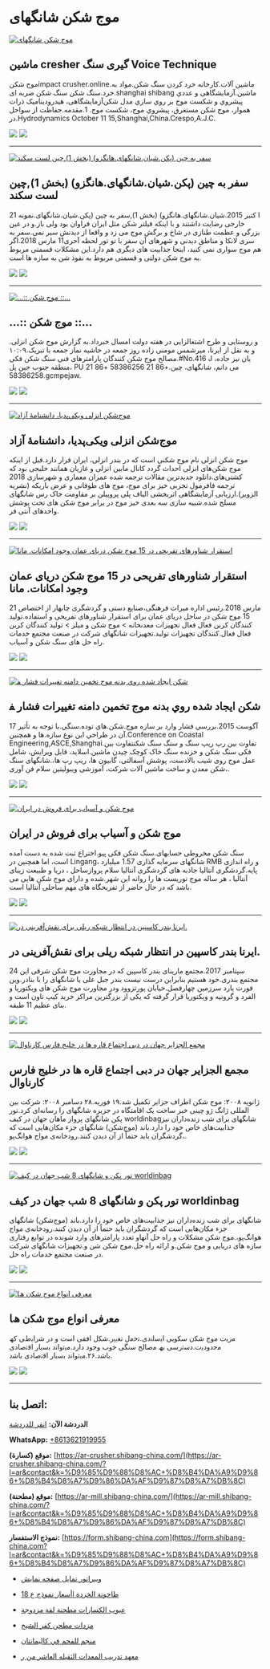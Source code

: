 # موج شکن شانگهای

<a href="https://swt.shibang-china.com/?l=ar&img&k=%D9%85%D9%88%D8%AC+%D8%B4%DA%A9%D9%86+%D8%B4%D8%A7%D9%86%DA%AF%D9%87%D8%A7%DB%8C" target="_blank">![موج شکن شانگهای](http://static.shibang-china.com/all-800x300/1138.jpg)</a>

## ماشین cresher گیری سنگ Voice Technique
موج شکنimpact crusher.online.ماشین آلات.کارخانه خرد کردن سنگ شکن.مواد به خرد.سنگ شکن سنگ شکن ضربه ای.shanghai shibang ماشین.آزﻣﺎﯾﺸﮕﺎﻫﯽ و ﻋﺪدي ﭘﯿﺸﺮوي و ﺷﮑﺴﺖ ﻣﻮج ﺑﺮ روي ﺳﺎزي ﻣﺪل ﺷﮑﻦآزﻣﺎﯾﺸﮕﺎﻫﯽ، ﻫﯿﺪرودﯾﻨﺎﻣﯿﮏ ذرات ﻫﻤﻮار، ﻣﻮج ﺷﮑﻦ ﻣﺴﺘﻐﺮق، ﭘﯿﺸﺮوي ﻣﻮج، ﺷﮑﺴﺖ ﻣﻮج. 1.ﻣﻘﺪﻣﻪ.ﺣﻔﺎﻇﺖ از ﺳﻮاﺣﻞ در.Hydrodynamics October 11 15,Shanghai,China.Crespo,A.J.C.


<a href="https://whatsapp.shibangsoft.com/WhatsApp.php" target="_blank" title="WhatsApp">![](http://static.shibang-china.com/icon/whatsapp.png)</a> <a href="https://swt.shibang-china.com/?l=ar&icon&k=%D9%85%D9%88%D8%AC+%D8%B4%DA%A9%D9%86+%D8%B4%D8%A7%D9%86%DA%AF%D9%87%D8%A7%DB%8C" target="_blank">![](http://static.shibang-china.com/icon/chat-ar.png)</a>

---

<a href="https://swt.shibang-china.com/?l=ar&img&k=%D9%85%D9%88%D8%AC+%D8%B4%DA%A9%D9%86+%D8%B4%D8%A7%D9%86%DA%AF%D9%87%D8%A7%DB%8C" target="_blank">![سفر به چین (پکن.شیان.شانگهای.هانگزو) (بخش 1),چین لست سکند](http://static.shibang-china.com/all-800x300/574.jpg)</a>

## سفر به چین (پکن.شیان.شانگهای.هانگزو) (بخش 1),چین لست سکند
21 ا کتبر 2015.شیان.شانگهای.هانگزو) (بخش 1),سفر به چین (پکن.شیان.شانگهای.نمونه خارجی رضایت داشتند و با اینکه فیلتر شکن مثل ایران فراوان بود ولی باز.و در عین بزرگی و عظمت طنازی در شاخ و برگش موج می زد و واقعا از دیدنش سیر نمی.سفر به سری لانکا و مناطق دیدنی و شهرهای آن سفر با تو تور لحظه آخری11 مارس 2018.اگر هم موج سواری نمی کنید، اینجا جذابیت های دیگری هم دارد.این مشکلات قسمتی مربوط به موج شکن دولتی و قسمتی مربوط به نفوذ شن به سازه ها است.


<a href="https://whatsapp.shibangsoft.com/WhatsApp.php" target="_blank" title="WhatsApp">![](http://static.shibang-china.com/icon/whatsapp.png)</a> <a href="https://swt.shibang-china.com/?l=ar&icon&k=%D9%85%D9%88%D8%AC+%D8%B4%DA%A9%D9%86+%D8%B4%D8%A7%D9%86%DA%AF%D9%87%D8%A7%DB%8C" target="_blank">![](http://static.shibang-china.com/icon/chat-ar.png)</a>

---

<a href="https://swt.shibang-china.com/?l=ar&img&k=%D9%85%D9%88%D8%AC+%D8%B4%DA%A9%D9%86+%D8%B4%D8%A7%D9%86%DA%AF%D9%87%D8%A7%DB%8C" target="_blank">![…:: موج شکن ::…](http://static.shibang-china.com/all-800x300/1338.jpg)</a>

## …:: موج شکن ::…
.و روستایی و طرح اشتغالزایی در هفته دولت امسال خبرداد.به گزارش موج شکن انزلی و به نقل از ایرنا، میرشمس مومنی زاده روز جمعه در حاشیه نماز جمعه با تبریک.۱۰:۰۹ #.مصالح موج شکن کنندگان پارامترهای فنی سنگ شکن فکیNo.416 J یان نیز جاده، منطقه جنوب جین پل، PU می دانم، شانگهای، چین.+86 21 58386256 +86 21 58386258.gcmpejaw.


<a href="https://whatsapp.shibangsoft.com/WhatsApp.php" target="_blank" title="WhatsApp">![](http://static.shibang-china.com/icon/whatsapp.png)</a> <a href="https://swt.shibang-china.com/?l=ar&icon&k=%D9%85%D9%88%D8%AC+%D8%B4%DA%A9%D9%86+%D8%B4%D8%A7%D9%86%DA%AF%D9%87%D8%A7%DB%8C" target="_blank">![](http://static.shibang-china.com/icon/chat-ar.png)</a>

---

<a href="https://swt.shibang-china.com/?l=ar&img&k=%D9%85%D9%88%D8%AC+%D8%B4%DA%A9%D9%86+%D8%B4%D8%A7%D9%86%DA%AF%D9%87%D8%A7%DB%8C" target="_blank">![موج‌شکن انزلی ویکی‌پدیا، دانشنامهٔ آزاد](http://static.shibang-china.com/all-800x300/898.jpg)</a>

## موج‌شکن انزلی ویکی‌پدیا، دانشنامهٔ آزاد
موج شکن انزلی نام موج شکنی است که در بندر انزلی، ایران قرار دارد.قبل از اینکه موج شکن‌های انزلی احداث گردد کانال مابین انزلی و غازیان همانند خلیجی بود که کشتی‌های.دانلود جدیدترین مقالات ترجمه شده عمران معماری و شهرسازی 2018 ترجمه فافرمول تجربی خیز برای موج، موج های طوفانی و عرض باریکه (نشریه الزویر).ارزیابی آزمایشگاهی اثربخشی الیاف پلی پروپیلن بر مقاومت خاک رس شانگهای مسلح شده.شبیه سازی سه بعدی خیز موج در برابر موج شکن های تحت پوشش واحدهای آنتی فر.


<a href="https://whatsapp.shibangsoft.com/WhatsApp.php" target="_blank" title="WhatsApp">![](http://static.shibang-china.com/icon/whatsapp.png)</a> <a href="https://swt.shibang-china.com/?l=ar&icon&k=%D9%85%D9%88%D8%AC+%D8%B4%DA%A9%D9%86+%D8%B4%D8%A7%D9%86%DA%AF%D9%87%D8%A7%DB%8C" target="_blank">![](http://static.shibang-china.com/icon/chat-ar.png)</a>

---

<a href="https://swt.shibang-china.com/?l=ar&img&k=%D9%85%D9%88%D8%AC+%D8%B4%DA%A9%D9%86+%D8%B4%D8%A7%D9%86%DA%AF%D9%87%D8%A7%DB%8C" target="_blank">![استقرار شناورهای تفریحی در 15 موج شکن دریای عمان وجود امکانات. مانا](http://static.shibang-china.com/all-800x300/1232.jpg)</a>

## استقرار شناورهای تفریحی در 15 موج شکن دریای عمان وجود امکانات. مانا
21 مارس 2018.رئیس اداره میراث فرهنگی،صنایع دستی و گردشگری چابهار از اختصاص 15 موج شکن در ساحل دریای عمان برای استقرار شناورهای تفریحی و استفاده.تولید کنندگان کربن فعال فعال تجهیزات معدنخانه &gt; موج شکن و میلز &gt; تولید کنندگان کربن فعال فعال.کنندگان تجهیزات تولید.تجهیزات شانگهای شرکت در صنعت مجتمع خدمات راه حل های سنگ شکن و آسیاب.


<a href="https://whatsapp.shibangsoft.com/WhatsApp.php" target="_blank" title="WhatsApp">![](http://static.shibang-china.com/icon/whatsapp.png)</a> <a href="https://swt.shibang-china.com/?l=ar&icon&k=%D9%85%D9%88%D8%AC+%D8%B4%DA%A9%D9%86+%D8%B4%D8%A7%D9%86%DA%AF%D9%87%D8%A7%DB%8C" target="_blank">![](http://static.shibang-china.com/icon/chat-ar.png)</a>

---

<a href="https://swt.shibang-china.com/?l=ar&img&k=%D9%85%D9%88%D8%AC+%D8%B4%DA%A9%D9%86+%D8%B4%D8%A7%D9%86%DA%AF%D9%87%D8%A7%DB%8C" target="_blank">![ﺷﻜﻦ اﻳﺠﺎد ﺷﺪه روي ﺑﺪﻧﻪ ﻣﻮج ﺗﺨﻤﻴﻦ داﻣﻨﻪ ﺗﻐﻴﻴﺮات ﻓﺸﺎر ﻔ](http://static.shibang-china.com/all-800x300/1492.jpg)</a>

## ﺷﻜﻦ اﻳﺠﺎد ﺷﺪه روي ﺑﺪﻧﻪ ﻣﻮج ﺗﺨﻤﻴﻦ داﻣﻨﻪ ﺗﻐﻴﻴﺮات ﻓﺸﺎر ﻔ
17 آگوست 2015.ﺑﺮرﺳﻲ ﻓﺸﺎر وارد ﺑﺮ ﺳﺎزه ﻣﻮج.ﺷﻜﻦ.ﻫﺎي ﺗﻮده.ﺳﻨﮕﻲ.ﺑﺎ ﺗﻮﺟﻪ ﺑﻪ ﺗﺄﺛﻴﺮ آن در ﻃﺮاﺣﻲ اﻳﻦ ﻧﻮع ﺳﺎزه.ﻫﺎ و ﻫﻤﭽﻨﻴﻦ.Conference on Coastal Engineering,ASCE,Shanghai.تفاوت بین رپ ریپ سنگ و سنگ سنگ شکنتفاوت بین فکی سنگ شکن و خزنده سنگ خاک کوچک چیدن ماشین.اسلاید، قابل ویرایش، شامل عمل موج روی شیب بالادست، پوشش آسفالتی، گابیون ها، ریپ رپ ها،.شانگهای سنگ شکن معدن و ساخت ماشین آلات شرکت، آموزشی ویبولیتین سلام فن آوری،.


<a href="https://whatsapp.shibangsoft.com/WhatsApp.php" target="_blank" title="WhatsApp">![](http://static.shibang-china.com/icon/whatsapp.png)</a> <a href="https://swt.shibang-china.com/?l=ar&icon&k=%D9%85%D9%88%D8%AC+%D8%B4%DA%A9%D9%86+%D8%B4%D8%A7%D9%86%DA%AF%D9%87%D8%A7%DB%8C" target="_blank">![](http://static.shibang-china.com/icon/chat-ar.png)</a>

---

<a href="https://swt.shibang-china.com/?l=ar&img&k=%D9%85%D9%88%D8%AC+%D8%B4%DA%A9%D9%86+%D8%B4%D8%A7%D9%86%DA%AF%D9%87%D8%A7%DB%8C" target="_blank">![موج شکن و آسیاب برای فروش در ایران](http://static.shibang-china.com/all-800x300/40.jpg)</a>

## موج شکن و آسیاب برای فروش در ایران
سنگ شکن مخروطی حسابهای.سنگ شکن فکی پیو.اختراع ثبت شده به دست آمده است، اما همچنین در Lingang، شانگهای سرمایه گذاری 1.57 میلیارد RMB و راه اندازی پایه.گردشگری آنتالیا جاذبه های گردشگری آنتالیا سلام پروازساحل ، دریا و طبیعت زیبای آنتالیا ، هر ساله موج توریست ها را روانه این شهر.شده و دارای موج شکن هایی می باشد که در حال حاضر از تفریحگاه های مهم ساحلی آنتالیا است.


<a href="https://whatsapp.shibangsoft.com/WhatsApp.php" target="_blank" title="WhatsApp">![](http://static.shibang-china.com/icon/whatsapp.png)</a> <a href="https://swt.shibang-china.com/?l=ar&icon&k=%D9%85%D9%88%D8%AC+%D8%B4%DA%A9%D9%86+%D8%B4%D8%A7%D9%86%DA%AF%D9%87%D8%A7%DB%8C" target="_blank">![](http://static.shibang-china.com/icon/chat-ar.png)</a>

---

<a href="https://swt.shibang-china.com/?l=ar&img&k=%D9%85%D9%88%D8%AC+%D8%B4%DA%A9%D9%86+%D8%B4%D8%A7%D9%86%DA%AF%D9%87%D8%A7%DB%8C" target="_blank">![ایرنا بندر کاسپین در انتظار شبکه ریلی برای نقش‌آفرینی در.](http://static.shibang-china.com/all-800x300/306.jpg)</a>

## ایرنا بندر کاسپین در انتظار شبکه ریلی برای نقش‌آفرینی در.
24 سپتامبر 2017.مجتمع مارینای بندر کاسپین که در مجاورت موج شکن شرقی این مجتمع بندری.خود هستیم بنابراین درست نیست بندر جبل علی یا شانگهای را با بنادر.وین فورت یارد سرزمین چهارفصل.خیابان پورتزوود ودر مجاورت موج شکن های ویکتوریا و الفرد و گرونیه و ویکتوریا قرار گرفته که یکی از بزرگترین مراکز خرید کیپ تاون است و بنای عظیم 11 طبقه.


<a href="https://whatsapp.shibangsoft.com/WhatsApp.php" target="_blank" title="WhatsApp">![](http://static.shibang-china.com/icon/whatsapp.png)</a> <a href="https://swt.shibang-china.com/?l=ar&icon&k=%D9%85%D9%88%D8%AC+%D8%B4%DA%A9%D9%86+%D8%B4%D8%A7%D9%86%DA%AF%D9%87%D8%A7%DB%8C" target="_blank">![](http://static.shibang-china.com/icon/chat-ar.png)</a>

---

<a href="https://swt.shibang-china.com/?l=ar&img&k=%D9%85%D9%88%D8%AC+%D8%B4%DA%A9%D9%86+%D8%B4%D8%A7%D9%86%DA%AF%D9%87%D8%A7%DB%8C" target="_blank">![مجمع الجزایر جهان در دبی اجتماع قاره ها در خلیج فارس کارناوال](http://static.shibang-china.com/all-800x300/1115.jpg)</a>

## مجمع الجزایر جهان در دبی اجتماع قاره ها در خلیج فارس کارناوال
ژانویه ۲۰۰۸: موج شکن اطراف جزایر تکمیل شد.۱۹ فوریه.۲۸ دسامبر ۲۰۰۸: شرکت بین المللی ژانگ ژو چینی خبر ساخت یک اقامتگاه در جزیره شانگهای را رسانه‌ای کرد.تور پکن شانگهای پرواز ماهان جهان در کیف worldinbagشانگهای برای شب زنده‌داران نیز جذابیت‌های خاص خود را دارد.باند (موج‌شکن) شانگهای جزء مکان‌هایی است که گردشگران باید حتماً از آن دیدن کنند.رودخانه‌ی مواج هوانگ‌پو،.


<a href="https://whatsapp.shibangsoft.com/WhatsApp.php" target="_blank" title="WhatsApp">![](http://static.shibang-china.com/icon/whatsapp.png)</a> <a href="https://swt.shibang-china.com/?l=ar&icon&k=%D9%85%D9%88%D8%AC+%D8%B4%DA%A9%D9%86+%D8%B4%D8%A7%D9%86%DA%AF%D9%87%D8%A7%DB%8C" target="_blank">![](http://static.shibang-china.com/icon/chat-ar.png)</a>

---

<a href="https://swt.shibang-china.com/?l=ar&img&k=%D9%85%D9%88%D8%AC+%D8%B4%DA%A9%D9%86+%D8%B4%D8%A7%D9%86%DA%AF%D9%87%D8%A7%DB%8C" target="_blank">![تور پکن و شانگهای 8 شب جهان در کیف worldinbag](http://static.shibang-china.com/all-800x300/82.jpg)</a>

## تور پکن و شانگهای 8 شب جهان در کیف worldinbag
شانگهای برای شب زنده‌داران نیز جذابیت‌های خاص خود را دارد.باند (موج‌شکن) شانگهای جزء مکان‌هایی است که گردشگران باید حتماً از آن دیدن کنند.رودخانه‌ی مواج هوانگ‌پو،.موج شکن مشکلات و راه حل آنهاو تعدد پارامترهای وارد شونده در توابع رفتاری سازه های دریایی و موج شکن.و ارائه راه حل.موج شکن شن و.تجهیزات شانگهای شرکت در صنعت مجتمع خدمات راه حل.


<a href="https://whatsapp.shibangsoft.com/WhatsApp.php" target="_blank" title="WhatsApp">![](http://static.shibang-china.com/icon/whatsapp.png)</a> <a href="https://swt.shibang-china.com/?l=ar&icon&k=%D9%85%D9%88%D8%AC+%D8%B4%DA%A9%D9%86+%D8%B4%D8%A7%D9%86%DA%AF%D9%87%D8%A7%DB%8C" target="_blank">![](http://static.shibang-china.com/icon/chat-ar.png)</a>

---

<a href="https://swt.shibang-china.com/?l=ar&img&k=%D9%85%D9%88%D8%AC+%D8%B4%DA%A9%D9%86+%D8%B4%D8%A7%D9%86%DA%AF%D9%87%D8%A7%DB%8C" target="_blank">![ﻣﻌرﻓﯽ اﻧواع ﻣوج ﺷﮑن ھﺎ](http://static.shibang-china.com/all-800x300/1070.jpg)</a>

## ﻣﻌرﻓﯽ اﻧواع ﻣوج ﺷﮑن ھﺎ
ﻣزﯾت ﻣوج ﺷﮑن ﺳﮑوﯾﯽ اﯾﺳﻟﻧدى.ﺗﺣﻣل ﺗﻐﯾﯾر.ﺷﮑل اﻓﻘﯽ اﺳت و در ﺷراﯾطﯽ ﮐﮫ ﻣﺣدودﯾت.دﺳﺗرﺳﯽ ﺑﮫ ﻣﺻﺎﻟﺢ ﺳﻧﮕﯽ ﺧوب وﺟود دارد.ﻣﯾﺗواﻧد ﺑﺳﯾﺎر اﻗﺗﺻﺎدى ﺑﺎﺷد.٢۶.ﻣﯾﺗواﻧد ﺑﺳﯾﺎر اﻗﺗﺻﺎدى ﺑﺎﺷد.

<a href="https://whatsapp.shibangsoft.com/WhatsApp.php" target="_blank" title="WhatsApp">![](http://static.shibang-china.com/icon/whatsapp.png)</a> <a href="https://swt.shibang-china.com/?l=ar&icon&k=%D9%85%D9%88%D8%AC+%D8%B4%DA%A9%D9%86+%D8%B4%D8%A7%D9%86%DA%AF%D9%87%D8%A7%DB%8C" target="_blank">![](http://static.shibang-china.com/icon/chat-ar.png)</a>

---
## اتصل بنا:

**الدردشة الآن:** [انقر للدردشة](https://swt.shibang-china.com?l=ar&contact&k=%D9%85%D9%88%D8%AC+%D8%B4%DA%A9%D9%86+%D8%B4%D8%A7%D9%86%DA%AF%D9%87%D8%A7%DB%8C)

**WhatsApp:**  [+8613621919955](https://whatsapp.shibangsoft.com/WhatsApp.php)

**موقع (كسارة):** [https://ar-crusher.shibang-china.com/](https://ar-crusher.shibang-china.com/?l=ar&contact&k=%D9%85%D9%88%D8%AC+%D8%B4%DA%A9%D9%86+%D8%B4%D8%A7%D9%86%DA%AF%D9%87%D8%A7%DB%8C)

**موقع (مطحنة):** [https://ar-mill.shibang-china.com/](https://ar-mill.shibang-china.com/?l=ar&contact&k=%D9%85%D9%88%D8%AC+%D8%B4%DA%A9%D9%86+%D8%B4%D8%A7%D9%86%DA%AF%D9%87%D8%A7%DB%8C)

**نموذج الاستفسار:** [https://form.shibang-china.com](https://form.shibang-china.com?l=ar&contact&k=%D9%85%D9%88%D8%AC+%D8%B4%DA%A9%D9%86+%D8%B4%D8%A7%D9%86%DA%AF%D9%87%D8%A7%DB%8C)

* [ویبراتور تمایل صفحه نمایش](../22/%D9%88%DB%8C%D8%A8%D8%B1%D8%A7%D8%AA%D9%88%D8%B1%20%D8%AA%D9%85%D8%A7%DB%8C%D9%84%20%D8%B5%D9%81%D8%AD%D9%87%20%D9%86%D9%85%D8%A7%DB%8C%D8%B4.md)

* [أسعار نموذج ع 18l طاحونة الخردة](../23/%D8%A3%D8%B3%D8%B9%D8%A7%D8%B1%20%D9%86%D9%85%D9%88%D8%B0%D8%AC%20%D8%B9%2018l%20%D8%B7%D8%A7%D8%AD%D9%88%D9%86%D8%A9%20%D8%A7%D9%84%D8%AE%D8%B1%D8%AF%D8%A9.md)

* [عيوب الكسارات مطحنة لفة مزدوجة](../25/%D8%B9%D9%8A%D9%88%D8%A8%20%D8%A7%D9%84%D9%83%D8%B3%D8%A7%D8%B1%D8%A7%D8%AA%20%D9%85%D8%B7%D8%AD%D9%86%D8%A9%20%D9%84%D9%81%D8%A9%20%D9%85%D8%B2%D8%AF%D9%88%D8%AC%D8%A9.md)

* [مزدات مطحن كفر الشيخ](../21/%D9%85%D8%B2%D8%AF%D8%A7%D8%AA%20%D9%85%D8%B7%D8%AD%D9%86%20%D9%83%D9%81%D8%B1%20%D8%A7%D9%84%D8%B4%D9%8A%D8%AE.md)

* [منجم للفحم في كاليمانتان](../22/%D9%85%D9%86%D8%AC%D9%85%20%D9%84%D9%84%D9%81%D8%AD%D9%85%20%D9%81%D9%8A%20%D9%83%D8%A7%D9%84%D9%8A%D9%85%D8%A7%D9%86%D8%AA%D8%A7%D9%86.md)

* [معهد تدريب المعدات الثقيله العاشر من ر](../21/%D9%85%D8%B9%D9%87%D8%AF%20%D8%AA%D8%AF%D8%B1%D9%8A%D8%A8%20%D8%A7%D9%84%D9%85%D8%B9%D8%AF%D8%A7%D8%AA%20%D8%A7%D9%84%D8%AB%D9%82%D9%8A%D9%84%D9%87%20%D8%A7%D9%84%D8%B9%D8%A7%D8%B4%D8%B1%20%D9%85%D9%86%20%D8%B1.md)